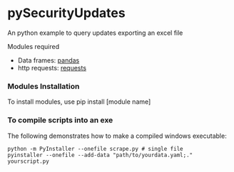 # pySecurityUpdates
An python example to query updates exporting an excel file

Modules required
- Data frames: [pandas](https://pandas.pydata.org)
- http requests: [requests](https://docs.python.org/3/library/urllib.html) 

### Modules Installation
To install modules, use pip install [module name]

### To compile scripts into an exe 
The following demonstrates how to make a compiled windows executable:
```
python -m PyInstaller --onefile scrape.py # single file
pyinstaller --onefile --add-data "path/to/yourdata.yaml;." yourscript.py
```